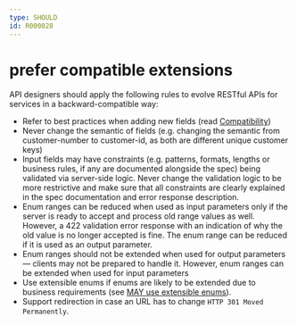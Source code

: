 ```yaml
---
type: SHOULD
id: R000028
---
```


# prefer compatible extensions

API designers should apply the following rules to evolve RESTful APIs for services in a backward-compatible way:

- Refer to best practices when adding new fields (read [Compatibility](https://github.com/otto-ec/ottoapi_guidelines/blob/master/references/compatibility.md))
- Never change the semantic of fields (e.g. changing the semantic from customer-number to customer-id, as both are different unique customer keys)
- Input fields may have constraints (e.g. patterns, formats, lengths or business rules, if any are documented alongside the spec) being validated via server-side logic. Never change the validation logic to be more restrictive and make sure that all constraints are clearly explained in the spec documentation and error response description.
- Enum ranges can be reduced when used as input parameters only if the server is ready to accept and process old range values as well. However, a 422 validation error response with an indication of why the old value is no longer accepted is fine. The enum range can be reduced if it is used as an output parameter.
- Enum ranges should not be extended when used for output parameters — clients may not be prepared to handle it. However, enum ranges can be extended when used for input parameters
- Use extensible enums if enums are likely to be extended due to business requirements (see [MAY use extensible enums](#R000035)).
- Support redirection in case an URL has to change `HTTP 301 Moved Permanently`.
